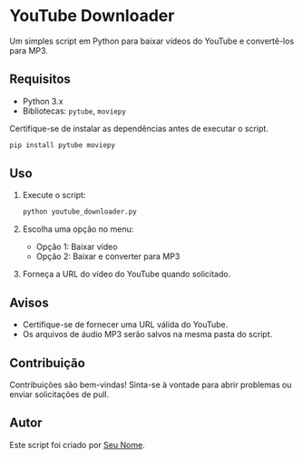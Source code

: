 # YouTube Downloader

Um simples script em Python para baixar vídeos do YouTube e convertê-los para MP3.

## Requisitos

- Python 3.x
- Bibliotecas: `pytube`, `moviepy`

Certifique-se de instalar as dependências antes de executar o script.

```bash
pip install pytube moviepy
```

## Uso

1. Execute o script:

   ```bash
   python youtube_downloader.py
   ```

2. Escolha uma opção no menu:
   - Opção 1: Baixar vídeo
   - Opção 2: Baixar e converter para MP3

3. Forneça a URL do vídeo do YouTube quando solicitado.

## Avisos

- Certifique-se de fornecer uma URL válida do YouTube.
- Os arquivos de áudio MP3 serão salvos na mesma pasta do script.

## Contribuição

Contribuições são bem-vindas! Sinta-se à vontade para abrir problemas ou enviar solicitações de pull.

## Autor

Este script foi criado por [Seu Nome](https://github.com/seu_usuario).